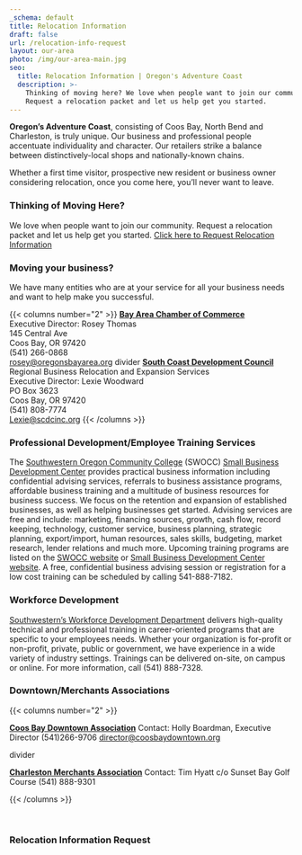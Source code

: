 ```yaml
---
_schema: default
title: Relocation Information
draft: false
url: /relocation-info-request
layout: our-area
photo: /img/our-area-main.jpg
seo:
  title: Relocation Information | Oregon's Adventure Coast
  description: >-
    Thinking of moving here? We love when people want to join our community.
    Request a relocation packet and let us help get you started.
---
```

**Oregon’s Adventure Coast**, consisting of Coos Bay, North Bend and Charleston, is truly unique. Our business and professional people accentuate individuality and character. Our retailers strike a balance between distinctively-local shops and nationally-known chains.

Whether a first time visitor, prospective new resident or business owner considering relocation, once you come here, you’ll never want to leave.

### Thinking of Moving Here?

We love when people want to join our community. Request a relocation packet and let us help get you started. [Click here to Request Relocation Information](#relocationform)

### Moving your business?

We have many entities who are at your service for all your business needs and want to help make you successful.

{{< columns number="2" >}}
[**Bay Area Chamber of Commerce**](http://coosbaynorthbendcharlestonchamber.com)<br>Executive Director: Rosey Thomas<br>145 Central Ave<br>Coos Bay, OR 97420<br>(541) 266-0868<br>[rosey@oregonsbayarea.org](mailto:rosey@oregonsbayarea.org)
divider
[**South Coast Development Council**](https://www.scdcinc.org)<br>Regional Business Relocation and Expansion Services<br>Executive Director: Lexie Woodward<br>PO Box 3623<br>Coos Bay, OR 97420<br>(541) 808-7774<br>  [Lexie@scdcinc.org](mailto:Lexie@scdcinc.org)
{{< /columns >}}

### Professional Development/Employee Training Services

The [Southwestern Oregon Community College](https://www.socc.edu) (SWOCC) [Small Business Development Center](https://oregonsbdc.org/centers/southwestern-sbdc/) provides practical business information including confidential advising services, referrals to business assistance programs, affordable business training and a multitude of business resources for business success.  We focus on the retention and expansion of established businesses, as well as helping businesses get started.  Advising services are free and include: marketing, financing sources, growth, cash flow, record keeping, technology, customer service, business planning, strategic planning, export/import, human resources, sales skills, budgeting, market research, lender relations and much more.  Upcoming training programs are listed on the [SWOCC website](https://www.socc.edu) or [Small Business Development Center website](https://oregonsbdc.org/centers/southwestern-sbdc/).  A free, confidential business advising session or registration for a low cost training can be scheduled by calling 541-888-7182.

### Workforce Development

[Southwestern’s Workforce Development Department](https://www.socc.edu) delivers high-quality technical and professional training in career-oriented programs that are specific to your employees needs. Whether your organization is for-profit or non-profit, private, public or government, we have experience in a wide variety of industry settings. Trainings can be delivered on-site, on campus or online. For more information, call (541) 888-7328.

### Downtown/Merchants Associations

{{< columns number="2" >}}

[**Coos Bay Downtown Association**](http://coosbaydowntown.org)
Contact: Holly Boardman, Executive Director
(541)266-9706
[director@coosbaydowntown.org](mailto:director@coosbaydowntown.org)

divider

[**Charleston Merchants Association**](https://charlestonoregonmerchants.com)
Contact: Tim Hyatt c/o Sunset Bay Golf Course
(541) 888-9301

{{< /columns >}}

&nbsp;

### Relocation Information Request

<script type="text/javascript" src="https://form.jotform.com/jsform/83167269356164"></script>